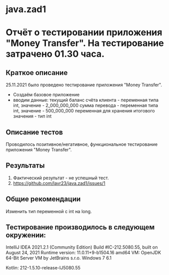 # java.zad1
# Отчёт о тестировании приложения "Money Transfer". На тестирование затрачено 01.30 часа.

## Краткое описание

25.11.2021 было проведено тестирование приложения "Money Transfer".

- Создаём базовое приложение
- вводим данные: 
текущий баланс счёта клиента - переменная типа int, значение - 2_000_000_000
сумма перевода - переменная типа int, значение - 500_000_000
переменная для хранения итогового значения - тип int

## Описание тестов

Проводилось позитивное/негативное, функциональное тестирование приложения "Money Transfer".

## Результаты

1. Фактический результат - не успешный тест.
2. https://github.com/lavr23/java.zad1/issues/1

## Общие рекомендации

Изменить тип переменной с int на long.

## Тестирование производилось в следующем окружении:

IntelliJ IDEA 2021.2.1 (Community Edition)
Build #IC-212.5080.55, built on August 24, 2021
Runtime version: 11.0.11+9-b1504.16 amd64
VM: OpenJDK 64-Bit Server VM by JetBrains s.r.o.
Windows 7 6.1

Kotlin: 212-1.5.10-release-IJ5080.55
